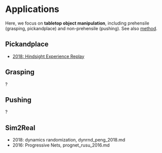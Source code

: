 # Applications
Here, we focus on **tabletop object manipulation**, 
including prehensile (grasping, pickandplace) and non-prehensile (pushing).
See also [method](https://github.com/tttor/rl-foundation/tree/master/method).

## Pickandplace
* [2018: Hindsight Experience Replay](https://arxiv.org/abs/1707.01495)

## Grasping
?

## Pushing
?

## Sim2Real
* 2018: dynamics randomization, dynrnd_peng_2018.md
* 2016: Progressive Nets, prognet_rusu_2016.md
